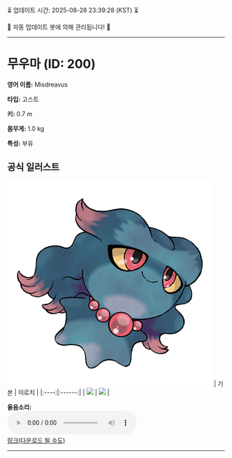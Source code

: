 
⏳ 업데이트 시간: 2025-08-28 23:39:28 (KST) ⏳

🤖 자동 업데이트 봇에 의해 관리됩니다! 🤖

---

# 무우마 (ID: 200)
**영어 이름:** Misdreavus

**타입:** 고스트

**키:** 0.7 m

**몸무게:** 1.0 kg

**특성:** 부유

## 공식 일러스트
![](https://raw.githubusercontent.com/PokeAPI/sprites/master/sprites/pokemon/other/official-artwork/200.png)
| 기본 | 이로치 |
|:----:|:------:|
| <img src="http://play.pokemonshowdown.com/sprites/ani/misdreavus.gif" width="200"> | <img src="http://play.pokemonshowdown.com/sprites/ani-shiny/misdreavus.gif" width="200"> |

**울음소리:**<br><audio controls src="https://raw.githubusercontent.com/PokeAPI/cries/main/cries/pokemon/latest/200.ogg"></audio><br> [링크(다운로드 될 수도)](https://raw.githubusercontent.com/PokeAPI/cries/main/cries/pokemon/latest/200.ogg)


---
